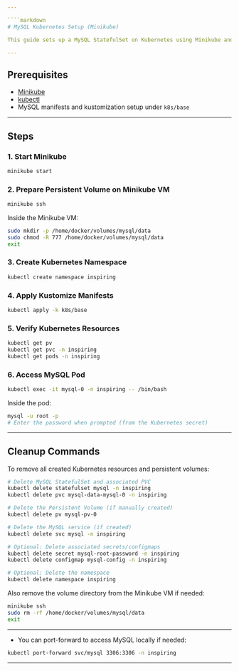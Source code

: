 ```yaml
---

````markdown
# MySQL Kubernetes Setup (Minikube)

This guide sets up a MySQL StatefulSet on Kubernetes using Minikube and provides steps for volume preparation, deployment, verification, and cleanup.

---
```


## Prerequisites

- [Minikube](https://minikube.sigs.k8s.io/)
- [kubectl](https://kubernetes.io/docs/tasks/tools/)
- MySQL manifests and kustomization setup under `k8s/base`

---

## Steps

### 1. Start Minikube

```bash
minikube start
````

### 2. Prepare Persistent Volume on Minikube VM

```bash
minikube ssh
```

Inside the Minikube VM:

```bash
sudo mkdir -p /home/docker/volumes/mysql/data
sudo chmod -R 777 /home/docker/volumes/mysql/data
exit
```

### 3. Create Kubernetes Namespace

```bash
kubectl create namespace inspiring
```

### 4. Apply Kustomize Manifests

```bash
kubectl apply -k k8s/base
```

### 5. Verify Kubernetes Resources

```bash
kubectl get pv
kubectl get pvc -n inspiring
kubectl get pods -n inspiring
```

### 6. Access MySQL Pod

```bash
kubectl exec -it mysql-0 -n inspiring -- /bin/bash
```

Inside the pod:

```bash
mysql -u root -p
# Enter the password when prompted (from the Kubernetes secret)
```

---

## Cleanup Commands

To remove all created Kubernetes resources and persistent volumes:

```bash
# Delete MySQL StatefulSet and associated PVC
kubectl delete statefulset mysql -n inspiring
kubectl delete pvc mysql-data-mysql-0 -n inspiring

# Delete the Persistent Volume (if manually created)
kubectl delete pv mysql-pv-0

# Delete the MySQL service (if created)
kubectl delete svc mysql -n inspiring

# Optional: Delete associated secrets/configmaps
kubectl delete secret mysql-root-password -n inspiring
kubectl delete configmap mysql-config -n inspiring

# Optional: Delete the namespace
kubectl delete namespace inspiring
```

Also remove the volume directory from the Minikube VM if needed:

```bash
minikube ssh
sudo rm -rf /home/docker/volumes/mysql/data
exit
```

---

* You can port-forward to access MySQL locally if needed:

```bash
kubectl port-forward svc/mysql 3306:3306 -n inspiring
```

---
